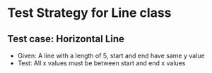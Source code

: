 # Test Strategy for Line class

## Test case: Horizontal Line

* Given: A line with a length of 5, start and end have same y value
* Test: All x values must be between start and end x values
